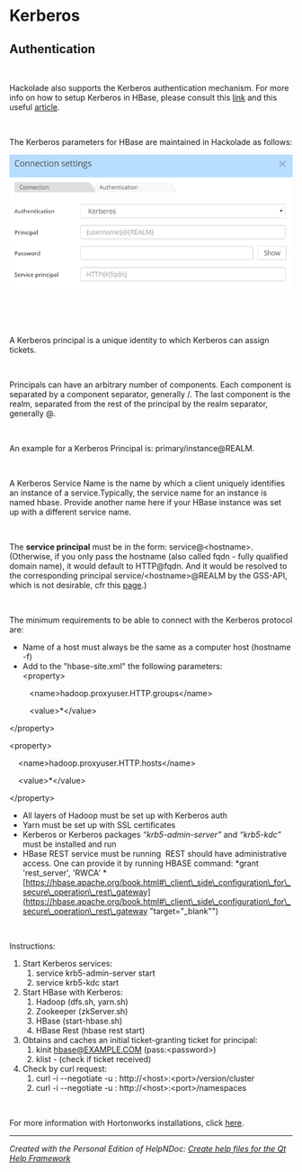 # Kerberos

## Authentication ##

&nbsp;

Hackolade also supports the Kerberos authentication mechanism. For more info on how to setup Kerberos in HBase, please consult this [link](<http://hbase.apache.org/0.94/book/security.html#hbase.secure.configuration> "target=\"\_blank\"") and this useful [article](<https://blog.cloudera.com/blog/2012/09/understanding-user-authentication-and-authorization-in-apache-hbase/> "target=\"\_blank\"").

&nbsp;

The Kerberos parameters for HBase are maintained in Hackolade as follows:

![Image](<lib/HBase%20connection%20Kerberos.png>)

&nbsp;

&nbsp;

A Kerberos principal is a unique identity to which Kerberos can assign tickets.

&nbsp;

Principals can have an arbitrary number of components. Each component is separated by a component separator, generally /. The last component is the realm, separated from the rest of the principal by the realm separator, generally @.

&nbsp;

An example for a Kerberos Principal is: primary/instance@REALM.

&nbsp;

A Kerberos Service Name is the name by which a client uniquely identifies an instance of a service.Typically, the service name for an instance is named hbase. Provide another name here if your HBase instance was set up with a different service name.

&nbsp;

The **service principal** must be in the form: service@\<hostname\>. (Otherwise, if you only pass the hostname (also called fqdn - fully qualified domain name), it would default to HTTP@fqdn. And it would be resolved to the corresponding principal service/\<hostname\>@REALM by the GSS-API, which is not desirable, cfr this [page](<https://developer.ibm.com/hadoop/2016/05/12/hbase-rest-gateway-security/> "target=\"\_blank\"").)

&nbsp;

The minimum requirements to be able to connect with the Kerberos protocol are:

* Name of a host must always be the same as a computer host (hostname -f)
* Add to the "hbase-site.xml" the following parameters:\
  \<property\>

   &nbsp; &nbsp; &nbsp; \<name\>hadoop.proxyuser.HTTP.groups\</name\>

   &nbsp; &nbsp; &nbsp; \<value\>\*\</value\>

\</property\>

\<property\>

&nbsp;   \<name\>hadoop.proxyuser.HTTP.hosts\</name\>

&nbsp;   \<value\>\*\</value\>

\</property\>

* All layers of Hadoop must be set up with Kerberos auth
* Yarn must be set up with SSL certificates
* Kerberos or Kerberos packages *“krb5-admin-server”* and *“krb5-kdc”* must be installed and run
* HBase REST service must be running&nbsp; REST should have administrative access. One can provide it by running HBASE command: *grant 'rest\_server', 'RWCA' *\
  [https://hbase.apache.org/book.html#\_client\_side\_configuration\_for\_secure\_operation\_rest\_gateway](<https://hbase.apache.org/book.html#\_client\_side\_configuration\_for\_secure\_operation\_rest\_gateway> "target=\"\_blank\"")

&nbsp;

Instructions:

1. Start Kerberos services:
   1. service krb5-admin-server start
   1. service krb5-kdc start
1. Start HBase with Kerberos:
   1. Hadoop (dfs.sh, yarn.sh)
   1. Zookeeper (zkServer.sh)
   1. HBase (start-hbase.sh)
   1. HBase Rest (hbase rest start)
1. Obtains and caches an initial ticket-granting ticket for principal:
   1. kinit hbase@EXAMPLE.COM (pass:\<password\>)
   1. klist - (check if ticket received)
1. Check by curl request:
   1. curl -i --negotiate -u : http://\<host\>:\<port\>/version/cluster
   1. curl -i --negotiate -u : http://\<host\>:\<port\>/namespaces

&nbsp;

For more information with Hortonworks installations, click [here](<https://community.hortonworks.com/articles/91425/howto-start-and-test-hbase-rest-server-in-a-kerber.html> "target=\"\_blank\"").


***
_Created with the Personal Edition of HelpNDoc: [Create help files for the Qt Help Framework](<https://www.helpndoc.com/feature-tour/create-help-files-for-the-qt-help-framework>)_
